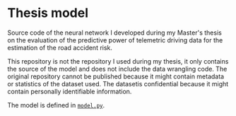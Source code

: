 # Thesis model

Source code of the neural network I developed during my Master's thesis on the evaluation of the predictive power of telemetric driving data for the estimation of the road accident risk.

This repository is not the repository I used during my thesis, it only contains the source of the model and does not include the data wrangling code.
The original repository cannot be published because it might contain metadata or statistics of the dataset used. The datasetis confidential because it might contain personally identifiable information.

The model is defined in [`model.py`](model.py).
